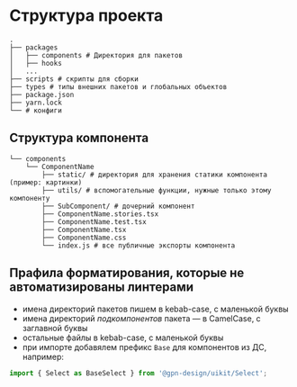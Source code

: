 # Структура проекта

```
.
├── packages
│   ├── components # Директория для пакетов
│   ├── hooks
│   ...
├── scripts # скрипты для сборки
├── types # типы внешних пакетов и глобальных объектов
├── package.json
├── yarn.lock
└── # конфиги
```

## Структура компонента

```
└── components
    └── ComponentName
        ├── static/ # директория для хранения статики компонента (пример: картинки)
        ├── utils/ # вспомогательные функции, нужные только этому компоненту
        ├── SubComponent/ # дочерний компонент
        ├── ComponentName.stories.tsx
        ├── ComponentName.test.tsx
        ├── ComponentName.tsx
        ├── ComponentName.css
        └── index.js # все публичные экспорты компонента
```

## Прафила форматирования, которые не автоматизированы линтерами

- имена директорий пакетов пишем в kebab-case, с маленькой буквы
- имена директорий _подкомпонентов_ пакета — в CamelCase, с заглавной буквы
- остальные файлы в kebab-case, с маленькой буквы
- при импорте добавялем префикс `Base` для компонентов из ДС, например:

```js
import { Select as BaseSelect } from '@gpn-design/uikit/Select';
```
